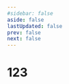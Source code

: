 ```yaml
---
#sidebar: false
aside: false
lastUpdated: false
prev: false
next: false
---
```

# 123

<ClientOnly>
  <Blog />
</ClientOnly>
